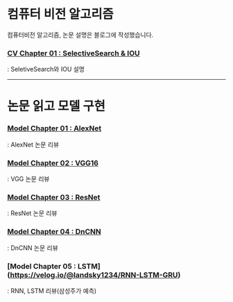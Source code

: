 # 컴퓨터 비전 알고리즘
컴퓨터비전 알고리즘, 논문 설명은 블로그에 작성했습니다.

### [CV Chapter 01 : SelectiveSearch & IOU](https://velog.io/@landsky1234/%EC%BB%B4%ED%93%A8%ED%84%B0%EB%B9%84%EC%A0%841Object-Detection%EC%9D%98-%EC%9D%B4%ED%95%B4)
: SeletiveSearch와 IOU 설명

---

# 논문 읽고 모델 구현

### [Model Chapter 01 : AlexNet](https://velog.io/@landsky1234/AlexNet)
: AlexNet 논문 리뷰

### [Model Chapter 02 : VGG16](https://velog.io/@landsky1234/VGG-%EB%85%BC%EB%AC%B8-%EB%A6%AC%EB%B7%B0-%EC%BD%94%EB%93%9C-%EA%B5%AC%ED%98%84)
: VGG 논문 리뷰

### [Model Chapter 03 : ResNet](https://velog.io/@landsky1234/ResNet)
: ResNet 논문 리뷰

### [Model Chapter 04 : DnCNN](https://velog.io/@landsky1234/DnCNN-%EC%BD%94%EB%93%9C%EA%B5%AC%ED%98%84)
: DnCNN 논문 리뷰

### [Model Chapter 05 : LSTM] (https://velog.io/@landsky1234/RNN-LSTM-GRU)
: RNN, LSTM 리뷰(삼성주가 예측)
